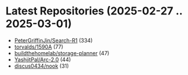 # Latest Repositories (2025-02-27 .. 2025-03-01)

- [PeterGriffinJin/Search-R1](https://github.com/PeterGriffinJin/Search-R1) (334)
- [torvalds/1590A](https://github.com/torvalds/1590A) (77)
- [buildthehomelab/storage-planner](https://github.com/buildthehomelab/storage-planner) (47)
- [YashjitPal/Arc-2.0](https://github.com/YashjitPal/Arc-2.0) (44)
- [discus0434/nook](https://github.com/discus0434/nook) (31)
